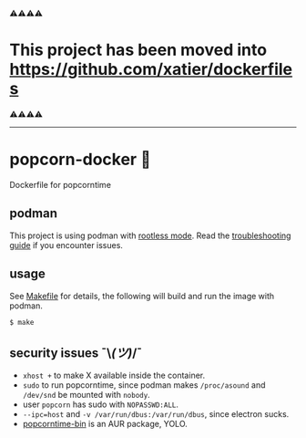 :warning::warning::warning::warning:
# This project has been moved into https://github.com/xatier/dockerfiles
:warning::warning::warning::warning:

----

# popcorn-docker 🍿

Dockerfile for popcorntime

## podman

This project is using podman with [rootless mode](https://github.com/containers/libpod/blob/master/rootless.md).
Read the [troubleshooting guide](https://github.com/containers/libpod/blob/master/troubleshooting.md) if you encounter issues.

## usage

See [Makefile](Makefile) for details, the following will build and run the image with podman.

```bash
$ make
```

## security issues ¯\\_(ツ)_/¯

- `xhost +` to make X available inside the container.
- `sudo` to run popcorntime, since podman makes `/proc/asound` and `/dev/snd` be mounted with `nobody`.
- user `popcorn` has sudo with `NOPASSWD:ALL`.
- `--ipc=host` and `-v /var/run/dbus:/var/run/dbus`, since electron sucks.
- [popcorntime-bin](https://aur.archlinux.org/packages/popcorntime-bin/) is an AUR package, YOLO.
